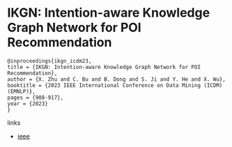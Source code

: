 # IKGN: Intention-aware Knowledge Graph Network for POI Recommendation

```
@inproceedings{ikgn_icdm23,
title = {IKGN: Intention-aware Knowledge Graph Network for POI Recommendation},
author = {X. Zhu and C. Bu and B. Dong and S. Ji and Y. He and X. Wu},
booktitle = {2023 IEEE International Conference on Data Mining (ICDM) (EMNLP)},
pages = {908-917},
year = {2023}
}
```

links
- [ieee](https://doi.org/10.1109/ICDM58522.2023.00100)
